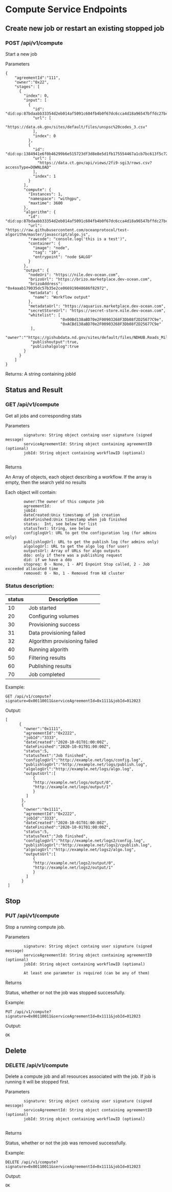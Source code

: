 # Compute Service Endpoints

## Create new job or restart an existing stopped job

### POST /api/v1/compute


Start a new job

Parameters
```
{
    "agreementId":"111",
    "owner":"0x22",
    "stages": [
      {
        "index": 0,
        "input": [
          {
            "id": "did:op:87bdaabb33354d2eb014af5091c604fb4b0f67dc6cca4d18a96547bffdc27bcf",
            "url": [
              "https://data.ok.gov/sites/default/files/unspsc%20codes_3.csv"
            ],
            "index": 0
          },
          {
            "id": "did:op:1384941e6f0b46299b6e515723df3d8e8e5d1fb175554467a1cb7bc613f5c72e",
            "url": [
              "https://data.ct.gov/api/views/2fi9-sgi3/rows.csv?accessType=DOWNLOAD"
            ],
            "index": 1
          }
        ],
        "compute": {
          "Instances": 1,
          "namespace": "withgpu",
          "maxtime": 3600
        },
        "algorithm": {
          "id": "did:op:87bdaabb33354d2eb014af5091c604fb4b0f67dc6cca4d18a96547bffdc27bcf",
          "url": "https://raw.githubusercontent.com/oceanprotocol/test-algorithm/master/javascript/algo.js",
          "rawcode": "console.log('this is a test')",
          "container": {
            "image": "node",
            "tag": "10",
            "entrypoint": "node $ALGO"
          }
        },
        "output": {
          "nodeUri": "https://nile.dev-ocean.com",
          "brizoUrl": "https://brizo.marketplace.dev-ocean.com",
          "brizoAddress": "0x4aaab179035dc57b35e2ce066919048686f82972",
          "metadata": {
            "name": "Workflow output"
          },
          "metadataUrl": "https://aquarius.marketplace.dev-ocean.com",
          "secretStoreUrl": "https://secret-store.nile.dev-ocean.com",
          "whitelist": [
                        "0x00Bd138aBD70e2F00903268F3Db08f2D25677C9e",
                        "0xACBd138aBD70e2F00903268F3Db08f2D25677C9e"
           ],
           "owner":""https://gishubdata.nd.gov/sites/default/files/NDHUB.Roads_MileMarkers_1.csv"",
           "publishoutput":true,
           "publishalgolog":true
        }
      }
    ]
}
```

Returns:
A string containing jobId




## Status and Result
  
  
### GET /api/v1/compute
   
   
Get all jobs and corresponding stats

Parameters
```
        signature: String object containg user signature (signed message)
        serviceAgreementId: String object containing agreementID (optional)
        jobId: String object containing workflowID (optional)
        
```

Returns

An Array of objects, each object describing a workflow. If the array is empty, then the search yeld no results

Each object will contain:
```
        owner:The owner of this compute job
        agreementId:
        jobId:
        dateCreated:Unix timestamp of job creation
        dateFinished:Unix timestamp when job finished
        status:  Int, see below for list
        statusText: String, see below
        configlogUrl: URL to get the configuration log (for admins only)
        publishlogUrl: URL to get the publish log (for admins only)
        algologUrl: URL to get the algo log (for user)
        outputsUrl: Array of URLs for algo outputs
        ddo: only if there was a publishing request
        did: if we have a ddo
        stopreq: 0 - None, 1 - API Enpoint Stop called, 2 - Job exceeded allocated time
        removed: 0 - No, 1 - Removed from k8 cluster
```

### Status description:

| status   | Description        |
|----------|--------------------|
|  10       | Job started        |
|  20       | Configuring volumes|
|  30       | Provisioning success |
|  31       | Data provisioning failed |
|  32       | Algorithm provisioning failed |
|  40       | Running algorith   |
|  50       | Filtering results  |
|  60       | Publishing results |
|  70       | Job completed      |


Example:
```
GET /api/v1/compute?signature=0x00110011&serviceAgreementId=0x1111&jobId=012023
```

Output:
```
[
      {
        "owner":"0x1111",
        "agreementId":"0x2222",
        "jobId":"3333",
        "dateCreated":"2020-10-01T01:00:00Z",
        "dateFinished":"2020-10-01T01:00:00Z",
        "status":5,
        "statusText":"Job finished",
        "configlogUrl":"http://example.net/logs/config.log",
        "publishlogUrl":"http://example.net/logs/publish.log",
        "algologUrl":"http://example.net/logs/algo.log",
        "outputsUrl":[
            {
            "http://example.net/logs/output/0",
            "http://example.net/logs/output/1"
            }
         ]
       },
       {
        "owner":"0x1111",
        "agreementId":"0x2222",
        "jobId":"3333",
        "dateCreated":"2020-10-01T01:00:00Z",
        "dateFinished":"2020-10-01T01:00:00Z",
        "status":5,
        "statusText":"Job finished",
        "configlogUrl":"http://example.net/logs2/config.log",
        "publishlogUrl":"http://example.net/logs2/cpublish.log",
        "algologUrl":"http://example.net/logs2/algo.log",
        "outputsUrl":[
            {
            "http://example.net/logs2/output/0",
            "http://example.net/logs2/output/1"
            }
         ]
       }
 ]
 ```
       
## Stop
  
  
### PUT /api/v1/compute
   
   
Stop a running compute job.

Parameters
```
        signature: String object containg user signature (signed message)
        serviceAgreementId: String object containing agreementID (optional)
        jobId: String object containing workflowID (optional)
        
        At least one parameter is required (can be any of them)
```

Returns

Status, whether or not the job was stopped successfully.

Example:
```
PUT /api/v1/compute?signature=0x00110011&serviceAgreementId=0x1111&jobId=012023
```

Output:
```
OK
```

## Delete

### DELETE /api/v1/compute

Delete a compute job and all resources associated with the job. If job is running it will be stopped first.

Parameters
```
        signature: String object containg user signature (signed message)
        serviceAgreementId: String object containing agreementID (optional)
        jobId: String object containing workflowID (optional)
        
```

Returns

Status, whether or not the job was removed successfully.

Example:
```
DELETE /api/v1/compute?signature=0x00110011&serviceAgreementId=0x1111&jobId=012023
```

Output:
```
OK
```
